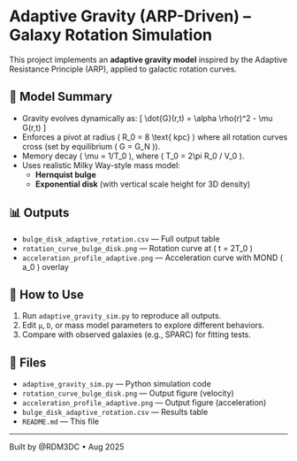 # Adaptive Gravity (ARP-Driven) – Galaxy Rotation Simulation

This project implements an **adaptive gravity model** inspired by the Adaptive Resistance Principle (ARP), applied to galactic rotation curves.

## 📐 Model Summary

- Gravity evolves dynamically as:
  \[ \dot{G}(r,t) = \alpha \rho(r)^2 - \mu G(r,t) \]
- Enforces a pivot at radius \( R_0 = 8 \text{ kpc} \) where all rotation curves cross (set by equilibrium \( G = G_N \)).
- Memory decay \( \mu = 1/T_0 \), where \( T_0 = 2\pi R_0 / V_0 \).
- Uses realistic Milky Way-style mass model:
  - **Hernquist bulge**
  - **Exponential disk** (with vertical scale height for 3D density)

## 📊 Outputs

- `bulge_disk_adaptive_rotation.csv` — Full output table
- `rotation_curve_bulge_disk.png` — Rotation curve at \( t = 2T_0 \)
- `acceleration_profile_adaptive.png` — Acceleration curve with MOND \( a_0 \) overlay

## 🧠 How to Use

1. Run `adaptive_gravity_sim.py` to reproduce all outputs.
2. Edit `μ`, `D`, or mass model parameters to explore different behaviors.
3. Compare with observed galaxies (e.g., SPARC) for fitting tests.

## 📎 Files

- `adaptive_gravity_sim.py` — Python simulation code
- `rotation_curve_bulge_disk.png` — Output figure (velocity)
- `acceleration_profile_adaptive.png` — Output figure (acceleration)
- `bulge_disk_adaptive_rotation.csv` — Results table
- `README.md` — This file

---

Built by @RDM3DC • Aug 2025
